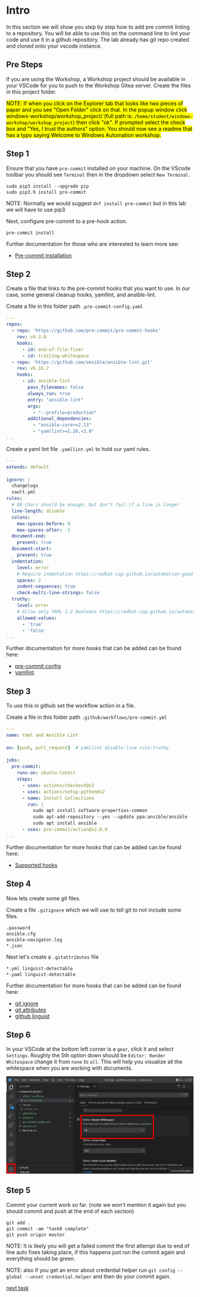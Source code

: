 # Intro

In this section we will show you step by step how to add pre commit linting to a repository. You will be able to use this on the command line to lint your code and use it in a github repository. The lab already has git repo created and cloned onto your vscode instance.

## Pre Steps

If you are using the Workshop, a Workshop project should be available in your VSCode for you to push to the Workshop Gitea server. Create the files in this project folder.

<mark style="background-color: yellow">NOTE: If when you click on the Explorer tab that looks like two pieces of paper and you see "Open Folder" click on that. In the popup window click windows-workshop/workshop_project/ (full path is: `/home/student/windows-workshop/workshop_project`) then click "ok". If prompted select the check box and "Yes, I trust the authors" option. You should now see a readme that has a typo saying Welcome to Windows Automation workshop.</mark>

## Step 1

Ensure that you have `pre-commit` installed on your machine. On the VScode toolbar you should see `Terminal` then in the dropdown select `New Terminal`.

```console
sudo pip3 install --upgrade pip
sudo pip3.9 install pre-commit
```

NOTE: Normally we would suggest `dnf install pre-commit` but in this lab we will have to use pip3

Next, configure pre-commit to a pre-hook action.

```console
pre-commit install
```

Further documentation for those who are interested to learn more see:

- [Pre-commit installation](https://pre-commit.com/#installation)

## Step 2

Create a file that links to the pre-commit hooks that you want to use. In our case, some general cleanup hooks, yamllint, and ansible-lint.

Create a file in this folder path `.pre-commit-config.yaml`

```yaml
---
repos:
  - repo: 'https://github.com/pre-commit/pre-commit-hooks'
    rev: v4.3.0
    hooks:
      - id: end-of-file-fixer
      - id: trailing-whitespace
  - repo: 'https://github.com/ansible/ansible-lint.git'
    rev: v6.16.2
    hooks:
      - id: ansible-lint
        pass_filenames: false
        always_run: true
        entry: "ansible-lint"
        args:
          - "--profile=production"
        additional_dependencies:
          - "ansible-core>=2.13"
          - "yamllint>=1.26,<2.0"
...

```

Create a yaml lint file `.yamllint.yml` to hold our yaml rules.

```yaml
---
extends: default

ignore: |
  changelogs
  vault.yml
rules:
  # 80 chars should be enough, but don't fail if a line is longer
  line-length: disable
  colons:
    max-spaces-before: 0
    max-spaces-after: -1
  document-end:
    present: true
  document-start:
    present: true
  indentation:
    level: error
    # Require indentation https://redhat-cop.github.io/automation-good-practices/#_yaml_and_jinja2_syntax
    spaces: 2
    indent-sequences: true
    check-multi-line-strings: false
  truthy:
    level: error
    # Allow only YAML 1.2 booleans https://redhat-cop.github.io/automation-good-practices/#_yaml_and_jinja2_syntax
    allowed-values:
      - 'true'
      - 'false'
...

```

Further documentation for more hooks that can be added can be found here:

- [pre-commit config](https://pre-commit.com/#pre-commit-configyaml---top-level)
- [yamllint](https://yamllint.readthedocs.io/en/stable/)

## Step 3

To use this in github set the workflow action in a file.

Create a file in this folder path `.github/workflows/pre-commit.yml`

```yaml
---
name: Yaml and Ansible Lint

on: [push, pull_request]  # yamllint disable-line rule:truthy

jobs:
  pre-commit:
    runs-on: ubuntu-latest
    steps:
      - uses: actions/checkout@v2
      - uses: actions/setup-python@v2
      - name: Install Collections
        run: |
          sudo apt install software-properties-common
          sudo apt-add-repository --yes --update ppa:ansible/ansible
          sudo apt install ansible
      - uses: pre-commit/action@v2.0.0
...

```

Further documentation for more hooks that can be added can be found here:

- [Supported hooks](https://pre-commit.com/hooks.html)

## Step 4

Now lets create some git files.

Create a file `.gitignore` which we will use to tell git to not include some files.

```text
.password
ansible.cfg
ansible-navigator.log
*.json
```

Next let's create a `.gitattributes` file

```text
*.yml linguist-detectable
*.yaml linguist-detectable
```

Further documentation for more hooks that can be added can be found here:

- [git ignore](https://git-scm.com/docs/gitignore)
- [git attributes](https://git-scm.com/docs/gitattributes)
- [github linguist](https://github.com/github/linguist/blob/master/docs/how-linguist-works.md)

## Step 6

In your VSCode at the bottom left corner is a `gear`, click it and select `Settings`. Roughly the 5th option down should be `Editor: Render Whitespace` change it from `none` to `all`. This will help you visualize all the whitespace when you are working with documents.

![render whitespace setting](images/render_whitespace.png)

## Step 5

Commit your current work so far. (note we won't mention it again but you should commit and push at the end of each section)

```console
git add .
git commit -am "task0 complete"
git push origin master
```

NOTE: It is likely you will get a failed commit the first attempt due to end of line auto fixes taking place, if this happens just run the commit again and everything should be green.

NOTE: also if you get an error about credential helper run `git config --global --unset credential.helper` and then do your commit again.

[next task](../1-ee/README.md)
